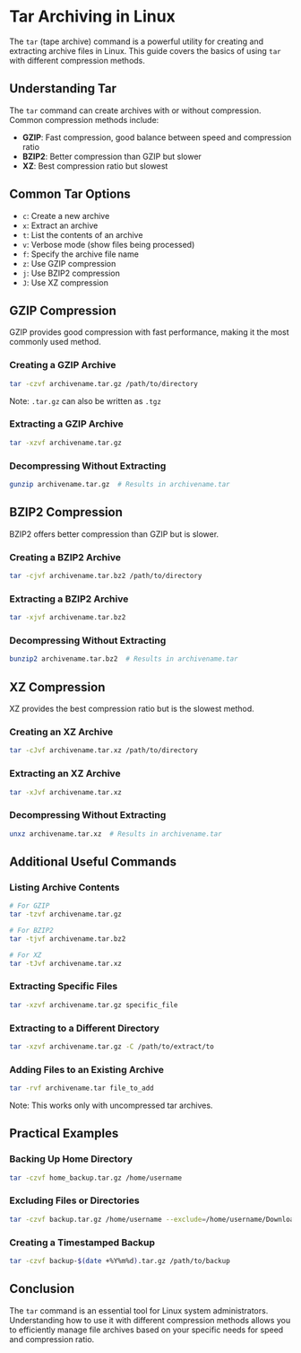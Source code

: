 # Tar Archiving in Linux

The `tar` (tape archive) command is a powerful utility for creating and extracting archive files in Linux. This guide covers the basics of using `tar` with different compression methods.

## Understanding Tar

The `tar` command can create archives with or without compression. Common compression methods include:

- **GZIP**: Fast compression, good balance between speed and compression ratio
- **BZIP2**: Better compression than GZIP but slower
- **XZ**: Best compression ratio but slowest

## Common Tar Options

- `c`: Create a new archive
- `x`: Extract an archive
- `t`: List the contents of an archive
- `v`: Verbose mode (show files being processed)
- `f`: Specify the archive file name
- `z`: Use GZIP compression
- `j`: Use BZIP2 compression
- `J`: Use XZ compression

## GZIP Compression

GZIP provides good compression with fast performance, making it the most commonly used method.

### Creating a GZIP Archive

```bash
tar -czvf archivename.tar.gz /path/to/directory
```

Note: `.tar.gz` can also be written as `.tgz`

### Extracting a GZIP Archive

```bash
tar -xzvf archivename.tar.gz
```

### Decompressing Without Extracting

```bash
gunzip archivename.tar.gz  # Results in archivename.tar
```

## BZIP2 Compression

BZIP2 offers better compression than GZIP but is slower.

### Creating a BZIP2 Archive

```bash
tar -cjvf archivename.tar.bz2 /path/to/directory
```

### Extracting a BZIP2 Archive

```bash
tar -xjvf archivename.tar.bz2
```

### Decompressing Without Extracting

```bash
bunzip2 archivename.tar.bz2  # Results in archivename.tar
```

## XZ Compression

XZ provides the best compression ratio but is the slowest method.

### Creating an XZ Archive

```bash
tar -cJvf archivename.tar.xz /path/to/directory
```

### Extracting an XZ Archive

```bash
tar -xJvf archivename.tar.xz
```

### Decompressing Without Extracting

```bash
unxz archivename.tar.xz  # Results in archivename.tar
```

## Additional Useful Commands

### Listing Archive Contents

```bash
# For GZIP
tar -tzvf archivename.tar.gz

# For BZIP2
tar -tjvf archivename.tar.bz2

# For XZ
tar -tJvf archivename.tar.xz
```

### Extracting Specific Files

```bash
tar -xzvf archivename.tar.gz specific_file
```

### Extracting to a Different Directory

```bash
tar -xzvf archivename.tar.gz -C /path/to/extract/to
```

### Adding Files to an Existing Archive

```bash
tar -rvf archivename.tar file_to_add
```
Note: This works only with uncompressed tar archives.

## Practical Examples

### Backing Up Home Directory

```bash
tar -czvf home_backup.tar.gz /home/username
```

### Excluding Files or Directories

```bash
tar -czvf backup.tar.gz /home/username --exclude=/home/username/Downloads
```

### Creating a Timestamped Backup

```bash
tar -czvf backup-$(date +%Y%m%d).tar.gz /path/to/backup
```

## Conclusion

The `tar` command is an essential tool for Linux system administrators. Understanding how to use it with different compression methods allows you to efficiently manage file archives based on your specific needs for speed and compression ratio.